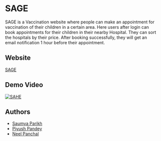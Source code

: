 
# SAGE

SAGE is a Vaccination website where people can make an appointment for vaccination of their children in a certain area. Here users after login can book appointments for their children in their nearby Hospital. They can sort the hospitals by their price. After booking successfully, they will get an email notification  1 hour before their appointment.

## Website

[SAGE](https://sagevaccine.herokuapp.com/)


## Demo Video

[![SAHE](https://img.youtube.com/vi/_wLSx-LNSkg/0.jpg)](https://www.youtube.com/watch?v=_wLSx-LNSkg)



## Authors

- [Saumya Parikh](https://www.linkedin.com/in/saumyaparikh)
- [Piyush Pandey](https://www.linkedin.com/in/piyush-pandey-50ba7b179)
- [Neel Panchal](https://www.linkedin.com/in/neel-panchal-296138207/)

  
